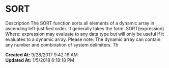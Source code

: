 # SORT

Description The SORT function sorts all elements of a dynamic array in ascending left-justified order. It generally takes the form: SORT(expression) Where: expression may evaluate to any data type but will only be useful if it evaluates to a dynamic array. Please note: The dynamic array can contain any number and combination of system delimiters. Th  

**Created At:** 9/28/2017 9:42:16 AM  
**Updated At:** 1/5/2018 6:18:18 PM  

